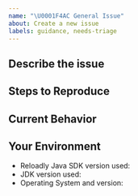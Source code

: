 ```yaml
---
name: "\U0001F4AC General Issue"
about: Create a new issue
labels: guidance, needs-triage
---
```


<!--- Provide a general summary of the issue in the Title above -->

## Describe the issue
<!--- A clear and concise description of the issue -->

## Steps to Reproduce
<!--- Provide a self-contained, concise snippet of code that can be used to reproduce the issue -->
<!--- For more complex issues provide a repo with the smallest reproducible example -->
<!--- Avoid including business logic or unrelated code, it makes diagnosis more difficult -->

## Current Behavior
<!--- Tell us what happens instead of the expected behavior -->

<!--- Include full errors, uncaught exceptions, stack traces, and relevant logs -->
<!--- To turn on SDK logging, follow instructions here: https://github.com/reloadly/reloadly-sdk-java/blob/master/reloadly-java-sdk-airtime/USAGE.md#logging-request--response -->
<!--- If service responses are relevant, please include wirelogs -->

## Your Environment
<!--- Include as many relevant details as possible about your environment -->
* Reloadly Java SDK version used:
* JDK version used:
* Operating System and version:
